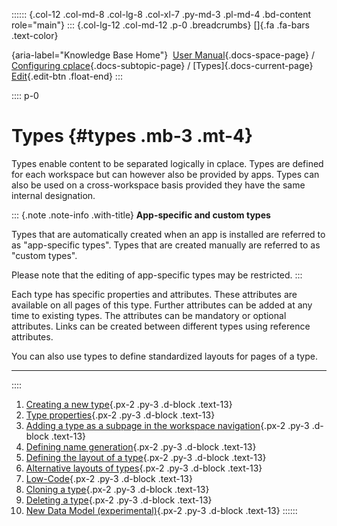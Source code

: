 :::::: {.col-12 .col-md-8 .col-lg-8 .col-xl-7 .py-md-3 .pl-md-4 .bd-content role="main"}
::: {.col-lg-12 .col-md-12 .p-0 .breadcrumbs}
[]{.fa .fa-bars .text-color}

[](https://docs.cplace.io/){aria-label="Knowledge Base Home"}  [User
Manual](/user-manual-en/){.docs-space-page} / [Configuring
cplace](/user-manual-en/cplace-konfigurieren/){.docs-subtopic-page} /
[Types]{.docs-current-page} [
Edit](https://github.com/collaborationfactory/cplace-doc-user-enu/blob/release/25.2/cplace-konfigurieren/typen/_index.md){.edit-btn
.float-end}
:::

:::: p-0
# Types {#types .mb-3 .mt-4}

Types enable content to be separated logically in cplace. Types are
defined for each workspace but can however also be provided by apps.
Types can also be used on a cross-workspace basis provided they have the
same internal designation.

::: {.note .note-info .with-title}
**App-specific and custom types**

Types that are automatically created when an app is installed are
referred to as "app-specific types". Types that are created manually are
referred to as "custom types".

Please note that the editing of app-specific types may be restricted.
:::

Each type has specific properties and attributes. These attributes are
available on all pages of this type. Further attributes can be added at
any time to existing types. The attributes can be mandatory or optional
attributes. Links can be created between different types using reference
attributes.

You can also use types to define standardized layouts for pages of a
type.

------------------------------------------------------------------------
::::

1.  [ Creating a new
    type](/user-manual-en/cplace-konfigurieren/typen/neuen-typ-erstellen/){.px-2
    .py-3 .d-block .text-13}
2.  [ Type
    properties](/user-manual-en/cplace-konfigurieren/typen/typen-eigenschaften/){.px-2
    .py-3 .d-block .text-13}
3.  [ Adding a type as a subpage in the workspace
    navigation](/user-manual-en/cplace-konfigurieren/typen/typen-als-unterseiten/){.px-2
    .py-3 .d-block .text-13}
4.  [ Defining name
    generation](/user-manual-en/cplace-konfigurieren/typen/namensgenerierung-definieren/){.px-2
    .py-3 .d-block .text-13}
5.  [ Defining the layout of a
    type](/user-manual-en/cplace-konfigurieren/typen/layout-eines-typs-festlegen/){.px-2
    .py-3 .d-block .text-13}
6.  [ Alternative layouts of
    types](/user-manual-en/cplace-konfigurieren/typen/alternative-layouts-von-typen/){.px-2
    .py-3 .d-block .text-13}
7.  [
    Low-Code](/user-manual-en/cplace-konfigurieren/typen/low-code/){.px-2
    .py-3 .d-block .text-13}
8.  [ Cloning a
    type](/user-manual-en/cplace-konfigurieren/typen/typ-klonen/){.px-2
    .py-3 .d-block .text-13}
9.  [ Deleting a
    type](/user-manual-en/cplace-konfigurieren/typen/typ_loeschen/){.px-2
    .py-3 .d-block .text-13}
10. [ New Data Model
    (experimental)](/user-manual-en/cplace-konfigurieren/typen/neues-datenmodell/){.px-2
    .py-3 .d-block .text-13}
::::::

